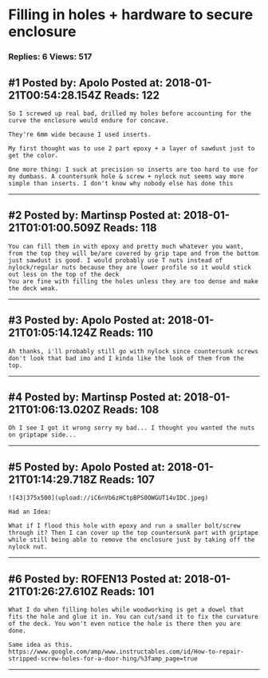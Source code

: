 # Filling in holes + hardware to secure enclosure

### Replies: 6 Views: 517

## \#1 Posted by: Apolo Posted at: 2018-01-21T00:54:28.154Z Reads: 122

```
So I screwed up real bad, drilled my holes before accounting for the curve the enclosure would endure for concave. 

They're 6mm wide because I used inserts. 

My first thought was to use 2 part epoxy + a layer of sawdust just to get the color. 

One more thing: I suck at precision so inserts are too hard to use for my dumbass. A countersunk hole & screw + nylock nut seems way more simple than inserts. I don't know why nobody else has done this
```

---
## \#2 Posted by: Martinsp Posted at: 2018-01-21T01:01:00.509Z Reads: 118

```
You can fill them in with epoxy and pretty much whatever you want, from the top they will be/are covered by grip tape and from the bottom just sawdust is good. I would probably use T nuts instead of nylock/regular nuts because they are lower profile so it would stick out less on the top of the deck
You are fine with filling the holes unless they are too dense and make the deck weak.
```

---
## \#3 Posted by: Apolo Posted at: 2018-01-21T01:05:14.124Z Reads: 110

```
Ah thanks, i'll probably still go with nylock since countersunk screws don't look that bad imo and I kinda like the look of them from the top.
```

---
## \#4 Posted by: Martinsp Posted at: 2018-01-21T01:06:13.020Z Reads: 108

```
Oh I see I got it wrong sorry my bad... I thought you wanted the nuts on griptape side...
```

---
## \#5 Posted by: Apolo Posted at: 2018-01-21T01:14:29.718Z Reads: 107

```
![43|375x500](upload://iC6nVb6zHCtpBPS0OWGUT14vIDC.jpeg)

Had an Idea:

What if I flood this hole with epoxy and run a smaller bolt/screw through it? Then I can cover up the top countersunk part with griptape while still being able to remove the enclosure just by taking off the nylock nut.
```

---
## \#6 Posted by: ROFEN13 Posted at: 2018-01-21T01:26:27.610Z Reads: 101

```
What I do when filling holes while woodworking is get a dowel that fits the hole and glue it in. You can cut/sand it to fix the curvature of the deck. You won't even notice the hole is there then you are done. 

Same idea as this. 
https://www.google.com/amp/www.instructables.com/id/How-to-repair-stripped-screw-holes-for-a-door-hing/%3famp_page=true
```

---
